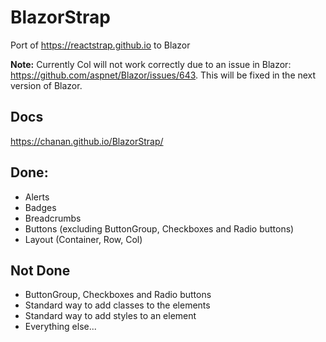 # BlazorStrap

Port of https://reactstrap.github.io to Blazor

**Note:** Currently Col will not work correctly due to an issue in Blazor: https://github.com/aspnet/Blazor/issues/643. This will be fixed in the next version of Blazor.

## Docs
https://chanan.github.io/BlazorStrap/

## Done:
 * Alerts
 * Badges
 * Breadcrumbs
 * Buttons (excluding ButtonGroup, Checkboxes and Radio buttons)
 * Layout (Container, Row, Col)

## Not Done

* ButtonGroup, Checkboxes and Radio buttons
* Standard way to add classes to the elements
* Standard way to add styles to an element
* Everything else...